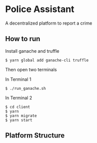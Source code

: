 # Police Assistant
A decentralized platform to report a crime

## How to run

Install ganache and truffle
```
$ yarn global add ganache-cli truffle
```

Then open two terminals

In Terminal 1
```
$ ./run_ganache.sh
```

In Terminal 2
```
$ cd client
$ yarn
$ yarn migrate
$ yarn start
```

## Platform Structure

